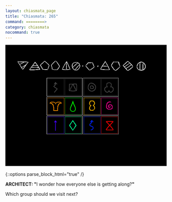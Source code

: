 ```yaml
---
layout: chiasmata_page
title: "Chiasmata: 265"
command: ========>
category: chiasmata
nocommand: true
---
```


![265](/chiasmata/images/narrative/263.gif)

{::options parse_block_html="true" /}
<div class="dialogue">
<b>ARCHITECT: "</b>I wonder how everyone else is getting along?<b>"</b>
</div>

Which group should we visit next?